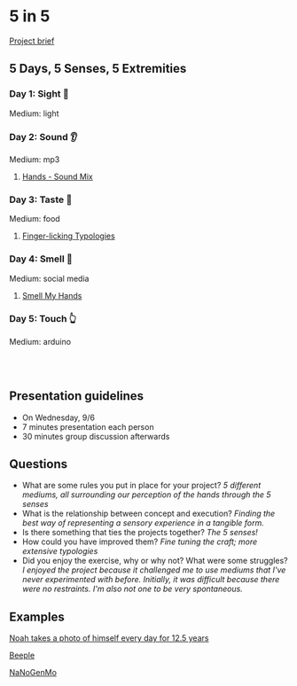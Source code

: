 # 5 in 5
[Project brief](https://docs.google.com/a/newschool.edu/document/d/1LOWQXv9i27Uj8eECxLeZi66yjTRcqk260O4kw_98eOc/edit?usp=sharing)

## 5 Days, 5 Senses, 5 Extremities

### Day 1: Sight :eyes:
Medium: light

### Day 2: Sound :ear:
Medium: mp3

1. [Hands - Sound Mix](https://drive.google.com/open?id=0B_qCK67tHEqDZTZGQldFWWtrU00)

### Day 3: Taste :tongue:
Medium: food

1. [Finger-licking Typologies](http://vsco.co/jwumfadt/images/1)

### Day 4: Smell :nose:
Medium: social media

1. [Smell My Hands](https://smellmyhands.tumblr.com/)

### Day 5: Touch :point_up_2:
Medium: arduino

<br><br>

## Presentation guidelines
* On Wednesday, 9/6
* 7 minutes presentation each person
* 30 minutes group discussion afterwards

## Questions
* What are some rules you put in place for your project? *5 different mediums, all surrounding our perception of the hands through the 5 senses*
* What is the relationship between concept and execution? *Finding the best way of representing a sensory experience in a tangible form.*
* Is there something that ties the projects together? *The 5 senses!*
* How could you have improved them? *Fine tuning the craft; more extensive typologies* 
* Did you enjoy the exercise, why or why not? What were some struggles? *I enjoyed the project because it challenged me to use mediums that I've never experimented with before. Initially, it was difficult because there were no restraints. I'm also not one to be very spontaneous.*

## Examples
[Noah takes a photo of himself every day for 12.5 years](https://www.youtube.com/watch?v=iPPzXlMdi7o)

[Beeple](http://www.beeple-crap.com/everydays_one.php)

[NaNoGenMo](https://nanogenmo.github.io/)

